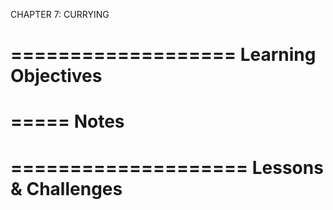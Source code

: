CHAPTER 7: CURRYING

===================
Learning Objectives
===================

=====
Notes
=====

====================
Lessons & Challenges
==================== 